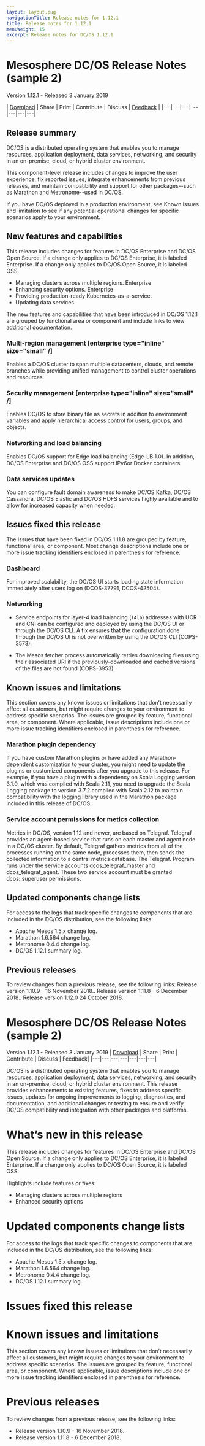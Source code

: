 ```yaml
---
layout: layout.pug
navigationTitle: Release notes for 1.12.1
title: Release notes for 1.12.1 
menuWeight: 15
excerpt: Release notes for DC/OS 1.12.1
---
```


# Mesosphere DC/OS Release Notes (sample 2)

Version 1.12.1 - Released 3 January 2019

| <a href="https://support.mesosphere.com/hc/en-us/articles/213198586">Download</a> | Share | Print | Contribute | Discuss | <a href="https://support.mesosphere.com">Feedback</a> |
|---|---|---|---|---|---|---|

## Release summary

DC/OS is a distributed operating system that enables you to manage resources, application deployment, data services, networking, and security in an on-premise, cloud, or hybrid cluster environment. 

This component-level release includes changes to improve the user experience, fix reported issues, integrate enhancements from previous releases, and maintain compatibility and support for other packages--such as Marathon and Metronome--used in DC/OS.

If you have DC/OS deployed in a production environment, see Known issues and limitation to see if any potential operational changes for specific scenarios apply to your environment.

## New features and capabilities
This release includes changes for features in DC/OS Enterprise and DC/OS Open Source. If a change only applies to DC/OS Enterprise, it is labeled Enterprise. If a change only applies to DC/OS Open Source, it is labeled OSS.
- Managing clusters across multiple regions. Enterprise
- Enhancing security options. Enterprise
- Providing production-ready Kubernetes-as-a-service.
- Updating data services.

The new features and capabilities that have been introduced in DC/OS 1.12.1 are grouped by functional area or component and include links to view additional documentation. 

### Multi-region management [enterprise type="inline" size="small" /]
Enables a DC/OS cluster to span multiple datacenters, clouds, and remote branches while providing unified management to control cluster operations and resources. 

### Security management [enterprise type="inline" size="small" /]
Enables DC/OS to store binary file as secrets in addition to environment variables and apply hierarchical access control for users, groups, and objects.

### Networking and load balancing
Enables DC/OS support for  Edge load balancing (Edge-LB 1.0). In addition, DC/OS Enterprise and DC/OS OSS support  IPv6or Docker containers.

### Data services updates 
You can configure fault domain awareness to make DC/OS Kafka, DC/OS Cassandra, DC/OS Elastic and DC/OS HDFS services highly available and to allow for increased capacity when needed.

## Issues fixed this release
The issues that have been fixed in DC/OS 1.11.8 are grouped by feature, functional area, or component. Most change descriptions include one or more issue tracking identifiers enclosed in parenthesis for reference.

### Dashboard 
For improved scalability, the DC/OS UI starts loading state information immediately after users log on (DCOS-37791, DCOS-42504).

### Networking
- Service endpoints for layer-4 load balancing (`l4lb`) addresses with UCR and CNI can be configured and deployed by using the DC/OS UI or through the DC/OS CLI. A fix ensures that the configuration done through the DC/OS UI is not overwritten by using the DC/OS CLI (COPS-3573).

- The Mesos fetcher process automatically retries downloading files using their associated URI if the previously-downloaded and cached versions of the files are not found (COPS-3953).

## Known issues and limitations
This section covers any known issues or limitations that don’t necessarily affect all customers, but might require changes to your environment to address specific scenarios. The issues are grouped by feature, functional area, or component. Where applicable, issue descriptions include one or more issue tracking identifiers enclosed in parenthesis for reference.

### Marathon plugin dependency
If you have custom Marathon plugins or have added any Marathon-dependent customization to your cluster, you might need to update the plugins or customized components after you upgrade to this release. For example, if you have a plugin with a dependency on Scala Logging version 3.1.0, which was compiled with Scala 2.11, you need to upgrade the Scala Logging package to version 3.7.2 compiled with Scala 2.12 to maintain compatibility with the logging library used in the Marathon package included in this release of DC/OS.

### Service account permissions for metics collection
Metrics in DC/OS, version 1.12 and newer, are based on Telegraf. Telegraf provides an agent-based service that runs on each master and agent node in a DC/OS cluster. By default, Telegraf gathers metrics from all of the processes running on the same node, processes them, then sends the collected information to a central metrics database. The  Telegraf. Program runs under the service accounts dcos_telegraf_master and dcos_telegraf_agent. These two service account must be granted dcos::superuser permissions.

## Updated components change lists
For access to the logs that track specific changes to components that are included in the DC/OS distribution, see the following links:
- Apache Mesos 1.5.x change log.
- Marathon 1.6.564 change log.
- Metronome 0.4.4 change log.
- DC/OS 1.12.1 summary log.

## Previous releases
To review changes from a previous release, see the following links:
Release version 1.10.9 - 16 November 2018..
Release version 1.11.8 - 6 December 2018..
Release version 1.12.0  24 October 2018..


# Mesosphere DC/OS Release Notes (sample 2)
Version 1.12.1 - Released 3 January 2019
| <a href="https://support.mesosphere.com/hc/en-us/articles/213198586">Download</a> | Share | Print | Contribute | Discuss | Feedback|
|---|---|---|---|---|---|---|

DC/OS is a distributed operating system that enables you to manage resources, application deployment, data services, networking, and security in an on-premise, cloud, or hybrid cluster environment. 
This release provides enhancements to existing features, fixes to address specific issues, updates for ongoing improvements to logging, diagnostics, and documentation, and additional changes or testing to ensure and verify DC/OS compatibility and integration with other packages and platforms.

# What’s new in this release
This release includes changes for features in DC/OS Enterprise and DC/OS Open Source. If a change only applies to DC/OS Enterprise, it is labeled Enterprise. If a change only applies to DC/OS Open Source, it is labeled OSS.

Highlights include features or fixes:
- Managing clusters across multiple regions
- Enhanced security options

# Updated components change lists
For access to the logs that track specific changes to components that are included in the DC/OS distribution, see the following links:
- Apache Mesos 1.5.x change log.
- Marathon 1.6.564 change log.
- Metronome 0.4.4 change log.
- DC/OS 1.12.1 summary log.

# Issues fixed this release

# Known issues and limitations
This section covers any known issues or limitations that don’t necessarily affect all customers, but might require changes to your environment to address specific scenarios. The issues are grouped by feature, functional area, or component. Where applicable, issue descriptions include one or more issue tracking identifiers enclosed in parenthesis for reference.

# Previous releases
To review changes from a previous release, see the following links:
- Release version 1.10.9 - 16 November 2018.
- Release version 1.11.8 - 6 December 2018.
